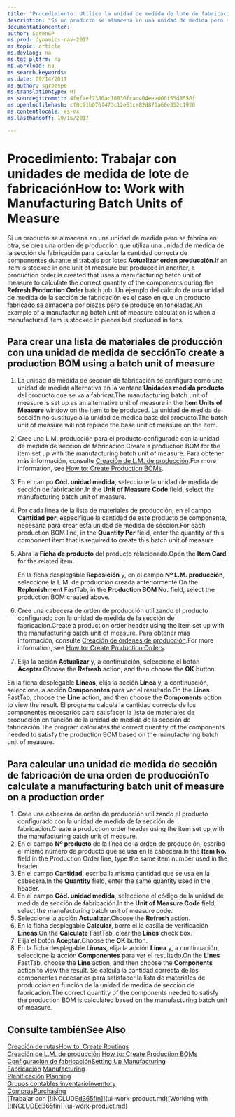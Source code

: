 ```yaml
---
title: "Procedimiento: Utilice la unidad de medida de lote de fabricación"
description: "Si un producto se almacena en una unidad de medida pero se fabrica en otra distinta, en la orden de producción debe usar una unidad de medida de lote de fabricación para calcular la cantidad correcta de componentes. Un ejemplo del cálculo de una unidad de medida de la sección de fabricación es el caso en que un producto fabricado se almacena por piezas pero se produce en toneladas."
documentationcenter: 
author: SorenGP
ms.prod: dynamics-nav-2017
ms.topic: article
ms.devlang: na
ms.tgt_pltfrm: na
ms.workload: na
ms.search.keywords: 
ms.date: 09/14/2017
ms.author: sgroespe
ms.translationtype: HT
ms.sourcegitcommit: 4fefaef7380ac10836fcac404eea006f55d8556f
ms.openlocfilehash: cf0c91b076f473c12e61ce82d870a66e352c1920
ms.contentlocale: es-mx
ms.lasthandoff: 10/16/2017

---
```

# <a name="how-to-work-with-manufacturing-batch-units-of-measure"></a><span data-ttu-id="5ed8b-104">Procedimiento: Trabajar con unidades de medida de lote de fabricación</span><span class="sxs-lookup"><span data-stu-id="5ed8b-104">How to: Work with Manufacturing Batch Units of Measure</span></span>
<span data-ttu-id="5ed8b-105">Si un producto se almacena en una unidad de medida pero se fabrica en otra, se crea una orden de producción que utiliza una unidad de medida de la sección de fabricación para calcular la cantidad correcta de componentes durante el trabajo por lotes **Actualizar orden producción**.</span><span class="sxs-lookup"><span data-stu-id="5ed8b-105">If an item is stocked in one unit of measure but produced in another, a production order is created that uses a manufacturing batch unit of measure to calculate the correct quantity of the components during the **Refresh Production Order** batch job.</span></span> <span data-ttu-id="5ed8b-106">Un ejemplo del cálculo de una unidad de medida de la sección de fabricación es el caso en que un producto fabricado se almacena por piezas pero se produce en toneladas.</span><span class="sxs-lookup"><span data-stu-id="5ed8b-106">An example of a manufacturing batch unit of measure calculation is when a manufactured item is stocked in pieces but produced in tons.</span></span>  

## <a name="to-create-a-production-bom-using-a-batch-unit-of-measure"></a><span data-ttu-id="5ed8b-107">Para crear una lista de materiales de producción con una unidad de medida de sección</span><span class="sxs-lookup"><span data-stu-id="5ed8b-107">To create a production BOM using a batch unit of measure</span></span>  
1.  <span data-ttu-id="5ed8b-108">La unidad de medida de sección de fabricación se configura como una unidad de medida alternativa en la ventana **Unidades medida producto** del producto que se va a fabricar.</span><span class="sxs-lookup"><span data-stu-id="5ed8b-108">The manufacturing batch unit of measure is set up as an alternative unit of measure in the **Item Units of Measure** window on the item to be produced.</span></span> <span data-ttu-id="5ed8b-109">La unidad de medida de sección no sustituye a la unidad de medida base del producto.</span><span class="sxs-lookup"><span data-stu-id="5ed8b-109">The batch unit of measure will not replace the base unit of measure on the item.</span></span>  
2.  <span data-ttu-id="5ed8b-110">Cree una L.M. producción para el producto configurado con la unidad de medida de sección de fabricación.</span><span class="sxs-lookup"><span data-stu-id="5ed8b-110">Create a production BOM for the item set up with the manufacturing batch unit of measure.</span></span> <span data-ttu-id="5ed8b-111">Para obtener más información, consulte [Creación de L.M. de producción](production-how-to-create-production-boms.md).</span><span class="sxs-lookup"><span data-stu-id="5ed8b-111">For more information, see [How to: Create Production BOMs](production-how-to-create-production-boms.md).</span></span>  
3.  <span data-ttu-id="5ed8b-112">En el campo **Cód. unidad medida**, seleccione la unidad de medida de sección de fabricación.</span><span class="sxs-lookup"><span data-stu-id="5ed8b-112">In the **Unit of Measure Code** field, select the manufacturing batch unit of measure.</span></span>  
4.  <span data-ttu-id="5ed8b-113">Por cada línea de la lista de materiales de producción, en el campo **Cantidad por**, especifique la cantidad de este producto de componente, necesaria para crear esta unidad de medida de sección.</span><span class="sxs-lookup"><span data-stu-id="5ed8b-113">For each production BOM line, in the **Quantity Per** field, enter the quantity of this component item that is required to create this batch unit of measure.</span></span>  
5.  <span data-ttu-id="5ed8b-114">Abra la **Ficha de producto** del producto relacionado.</span><span class="sxs-lookup"><span data-stu-id="5ed8b-114">Open the **Item Card** for the related item.</span></span>  

    <span data-ttu-id="5ed8b-115">En la ficha desplegable **Reposición** y, en el campo **Nº L.M. producción**, seleccione la L.M. de producción creada anteriormente.</span><span class="sxs-lookup"><span data-stu-id="5ed8b-115">On the **Replenishment** FastTab, in the **Production BOM No.** field, select the production BOM created above.</span></span>  
6.  <span data-ttu-id="5ed8b-116">Cree una cabecera de orden de producción utilizando el producto configurado con la unidad de medida de la sección de fabricación.</span><span class="sxs-lookup"><span data-stu-id="5ed8b-116">Create a production order header using the item set up with the manufacturing batch unit of measure.</span></span> <span data-ttu-id="5ed8b-117">Para obtener más información, consulte [Creación de órdenes de producción](production-how-to-create-production-orders.md).</span><span class="sxs-lookup"><span data-stu-id="5ed8b-117">For more information, see [How to: Create Production Orders](production-how-to-create-production-orders.md).</span></span>  
7.  <span data-ttu-id="5ed8b-118">Elija la acción **Actualizar** y, a continuación, seleccione el botón **Aceptar**.</span><span class="sxs-lookup"><span data-stu-id="5ed8b-118">Choose the **Refresh** action, and then choose  the **OK** button.</span></span>  

<span data-ttu-id="5ed8b-119">En la ficha desplegable **Líneas**, elija la acción **Línea** y, a continuación, seleccione la acción **Componentes** para ver el resultado.</span><span class="sxs-lookup"><span data-stu-id="5ed8b-119">On the **Lines** FastTab, choose the **Line** action, and then choose the **Components** action to view the result.</span></span> <span data-ttu-id="5ed8b-120">El programa calcula la cantidad correcta de los componentes necesarios para satisfacer la lista de materiales de producción en función de la unidad de medida de la sección de fabricación.</span><span class="sxs-lookup"><span data-stu-id="5ed8b-120">The program calculates the correct quantity of the components needed to satisfy the production BOM based on the manufacturing batch unit of measure.</span></span>  

## <a name="to-calculate-a-manufacturing-batch-unit-of-measure-on-a-production-order"></a><span data-ttu-id="5ed8b-121">Para calcular una unidad de medida de sección de fabricación de una orden de producción</span><span class="sxs-lookup"><span data-stu-id="5ed8b-121">To calculate a manufacturing batch unit of measure on a production order</span></span>  
1.  <span data-ttu-id="5ed8b-122">Cree una cabecera de orden de producción utilizando el producto configurado con la unidad de medida de la sección de fabricación.</span><span class="sxs-lookup"><span data-stu-id="5ed8b-122">Create a production order header using the item set up with the manufacturing batch unit of measure.</span></span>  
2.  <span data-ttu-id="5ed8b-123">En el campo **Nº producto** de la línea de la orden de producción, escriba el mismo número de producto que se usa en la cabecera.</span><span class="sxs-lookup"><span data-stu-id="5ed8b-123">In the **Item No.** field in the Production Order line, type the same item number used in the header.</span></span>  
3.  <span data-ttu-id="5ed8b-124">En el campo **Cantidad**, escriba la misma cantidad que se usa en la cabecera.</span><span class="sxs-lookup"><span data-stu-id="5ed8b-124">In the **Quantity** field, enter the same quantity used in the header.</span></span>  
4.  <span data-ttu-id="5ed8b-125">En el campo **Cód. unidad medida**, seleccione el código de la unidad de medida de sección de fabricación.</span><span class="sxs-lookup"><span data-stu-id="5ed8b-125">In the **Unit of Measure Code** field, select the manufacturing batch unit of measure code.</span></span>  
5.  <span data-ttu-id="5ed8b-126">Seleccione la acción **Actualizar**.</span><span class="sxs-lookup"><span data-stu-id="5ed8b-126">Choose the **Refresh** action.</span></span>
6.  <span data-ttu-id="5ed8b-127">En la ficha desplegable **Calcular**, borre el la casilla de verificación **Líneas**.</span><span class="sxs-lookup"><span data-stu-id="5ed8b-127">On the **Calculate** FastTab, clear the **Lines** check box.</span></span>  
7.  <span data-ttu-id="5ed8b-128">Elija el botón **Aceptar**.</span><span class="sxs-lookup"><span data-stu-id="5ed8b-128">Choose the **OK** button.</span></span>  
8.  <span data-ttu-id="5ed8b-129">En la ficha desplegable **Líneas**, elija la acción **Línea** y, a continuación, seleccione la acción **Componentes** para ver el resultado.</span><span class="sxs-lookup"><span data-stu-id="5ed8b-129">On the **Lines** FastTab, choose the **Line** action, and then choose the **Components** action to view the result.</span></span> <span data-ttu-id="5ed8b-130">Se calcula la cantidad correcta de los componentes necesarios para satisfacer la lista de materiales de producción en función de la unidad de medida de sección de fabricación.</span><span class="sxs-lookup"><span data-stu-id="5ed8b-130">The correct quantity of the components needed to satisfy the production BOM is calculated based on the manufacturing batch unit of measure.</span></span>  

## <a name="see-also"></a><span data-ttu-id="5ed8b-131">Consulte también</span><span class="sxs-lookup"><span data-stu-id="5ed8b-131">See Also</span></span>  
[<span data-ttu-id="5ed8b-132">Creación de rutas</span><span class="sxs-lookup"><span data-stu-id="5ed8b-132">How to: Create Routings</span></span>](production-how-to-create-routings.md)  
<span data-ttu-id="5ed8b-133">[Creación de L.M. de producción](production-how-to-create-production-boms.md)   </span><span class="sxs-lookup"><span data-stu-id="5ed8b-133">[How to: Create Production BOMs](production-how-to-create-production-boms.md)   </span></span>  
[<span data-ttu-id="5ed8b-134">Configuración de fabricación</span><span class="sxs-lookup"><span data-stu-id="5ed8b-134">Setting Up Manufacturing</span></span>](production-configure-production-processes.md)  
<span data-ttu-id="5ed8b-135">[Fabricación](production-manage-manufacturing.md)  </span><span class="sxs-lookup"><span data-stu-id="5ed8b-135">[Manufacturing](production-manage-manufacturing.md)  </span></span>  
<span data-ttu-id="5ed8b-136">[Planificación](production-planning.md) </span><span class="sxs-lookup"><span data-stu-id="5ed8b-136">[Planning](production-planning.md) </span></span>  
[<span data-ttu-id="5ed8b-137">Grupos contables inventario</span><span class="sxs-lookup"><span data-stu-id="5ed8b-137">Inventory</span></span>](inventory-manage-inventory.md)  
[<span data-ttu-id="5ed8b-138">Compras</span><span class="sxs-lookup"><span data-stu-id="5ed8b-138">Purchasing</span></span>](purchasing-manage-purchasing.md)  
<span data-ttu-id="5ed8b-139">[Trabajar con [!INCLUDE[d365fin](includes/d365fin_md.md)]](ui-work-product.md)</span><span class="sxs-lookup"><span data-stu-id="5ed8b-139">[Working with [!INCLUDE[d365fin](includes/d365fin_md.md)]](ui-work-product.md)</span></span>  

